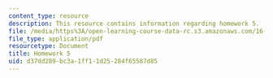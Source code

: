 ```yaml
---
content_type: resource
description: This resource contains information regarding homework 5.
file: /media/https%3A/open-learning-course-data-rc.s3.amazonaws.com/16-50-introduction-to-propulsion-systems-spring-2012/d37dd289bc3a1ff11d25284f65587d85_MIT16_50S12_hw5.pdf
file_type: application/pdf
resourcetype: Document
title: Homework 5
uid: d37dd289-bc3a-1ff1-1d25-284f65587d85
---
```

